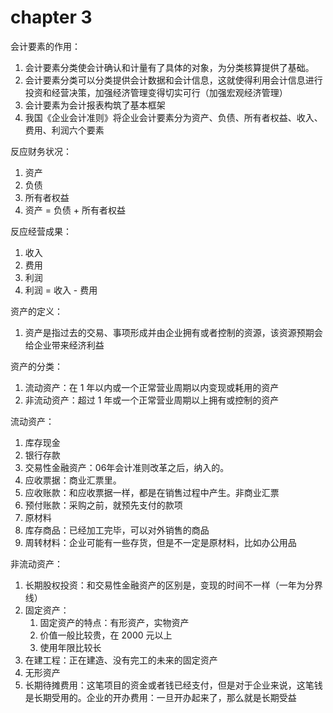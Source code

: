 # chapter 3
会计要素的作用：
1. 会计要素分类使会计确认和计量有了具体的对象，为分类核算提供了基础。
2. 会计要素分类可以分类提供会计数据和会计信息，这就使得利用会计信息进行投资和经营决策，加强经济管理变得切实可行（加强宏观经济管理）
3. 会计要素为会计报表构筑了基本框架
4. 我国《企业会计准则》将企业会计要素分为资产、负债、所有者权益、收入、费用、利润六个要素

反应财务状况：
1. 资产
2. 负债
3. 所有者权益
4. 资产 = 负债 + 所有者权益

反应经营成果：
1. 收入
2. 费用
3. 利润
4. 利润 = 收入 - 费用

资产的定义：
1. 资产是指过去的交易、事项形成并由企业拥有或者控制的资源，该资源预期会给企业带来经济利益

资产的分类：
1. 流动资产：在 1 年以内或一个正常营业周期以内变现或耗用的资产
2. 非流动资产：超过 1 年或一个正常营业周期以上拥有或控制的资产

流动资产：
1. 库存现金
2. 银行存款
3. 交易性金融资产：06年会计准则改革之后，纳入的。
4. 应收票据：商业汇票里。
5. 应收账款：和应收票据一样，都是在销售过程中产生。非商业汇票
6. 预付账款：采购之前，就预先支付的款项
7. 原材料
8. 库存商品：已经加工完毕，可以对外销售的商品
9. 周转材料：企业可能有一些存货，但是不一定是原材料，比如办公用品

非流动资产：
1. 长期股权投资：和交易性金融资产的区别是，变现的时间不一样（一年为分界线）
2. 固定资产：
    1. 固定资产的特点：有形资产，实物资产
    2. 价值一般比较贵，在 2000 元以上
    3. 使用年限比较长
3. 在建工程：正在建造、没有完工的未来的固定资产
4. 无形资产
5. 长期待摊费用：这笔项目的资金或者钱已经支付，但是对于企业来说，这笔钱是长期受用的。企业的开办费用：一旦开办起来了，那么就是长期受益






